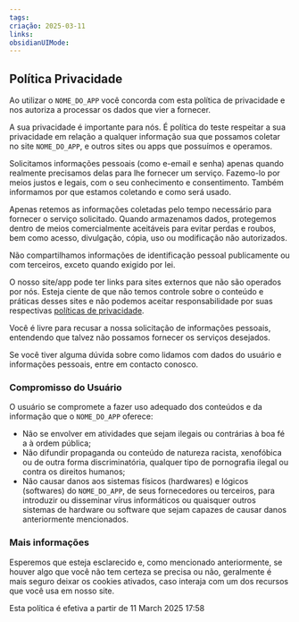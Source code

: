 ```yaml
---
tags: 
criação: 2025-03-11
links: 
obsidianUIMode: 
---
```

## Política Privacidade

Ao utilizar o `NOME_DO_APP` você concorda com esta política de privacidade e nos autoriza a processar os dados que vier a fornecer.

A sua privacidade é importante para nós. É política do teste respeitar a sua privacidade em relação a qualquer informação sua que possamos coletar no site `NOME_DO_APP`, e outros sites ou apps que possuímos e operamos.

Solicitamos informações pessoais (como e-email e senha) apenas quando realmente precisamos delas para lhe fornecer um serviço. Fazemo-lo por meios justos e legais, com o seu conhecimento e consentimento. Também informamos por que estamos coletando e como será usado.

Apenas retemos as informações coletadas pelo tempo necessário para fornecer o serviço solicitado. Quando armazenamos dados, protegemos dentro de meios comercialmente aceitáveis ​​para evitar perdas e roubos, bem como acesso, divulgação, cópia, uso ou modificação não autorizados.

Não compartilhamos informações de identificação pessoal publicamente ou com terceiros, exceto quando exigido por lei.

O nosso site/app pode ter links para sites externos que não são operados por nós. Esteja ciente de que não temos controle sobre o conteúdo e práticas desses sites e não podemos aceitar responsabilidade por suas respectivas [políticas de privacidade](https://politicaprivacidade.com/).

Você é livre para recusar a nossa solicitação de informações pessoais, entendendo que talvez não possamos fornecer os serviços desejados.

Se você tiver alguma dúvida sobre como lidamos com dados do usuário e informações pessoais, entre em contacto conosco.

### Compromisso do Usuário

O usuário se compromete a fazer uso adequado dos conteúdos e da informação que o `NOME_DO_APP` oferece:

- Não se envolver em atividades que sejam ilegais ou contrárias à boa fé a à ordem pública;
- Não difundir propaganda ou conteúdo de natureza racista, xenofóbica ou de outra forma discriminatória, qualquer tipo de pornografia ilegal ou contra os direitos humanos;
- Não causar danos aos sistemas físicos (hardwares) e lógicos (softwares) do `NOME_DO_APP`, de seus fornecedores ou terceiros, para introduzir ou disseminar vírus informáticos ou quaisquer outros sistemas de hardware ou software que sejam capazes de causar danos anteriormente mencionados.
### Mais informações

Esperemos que esteja esclarecido e, como mencionado anteriormente, se houver algo que você não tem certeza se precisa ou não, geralmente é mais seguro deixar os cookies ativados, caso interaja com um dos recursos que você usa em nosso site.

Esta política é efetiva a partir de 11 March 2025 17:58